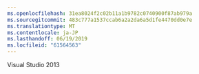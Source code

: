 ```yaml
---
ms.openlocfilehash: 31ea8024f2c02b11a1b9782c0740900f87ab979a
ms.sourcegitcommit: 483c777a1537ccab6a2a2da6a5d1fe4470dd0e7e
ms.translationtype: MT
ms.contentlocale: ja-JP
ms.lasthandoff: 06/19/2019
ms.locfileid: "61564563"
---
```

Visual Studio 2013